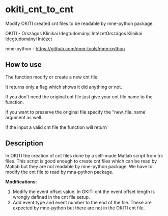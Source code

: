 # okiti_cnt_to_cnt

Modify OKITI created cnt files to be readable by mne-python package.


OKITI - Országos Klinikai Idegtudományi IntézetOrszágos Klinikai Idegtudományi Intézet

mne-python - https://github.com/mne-tools/mne-python


## How to use
The function modify or create a new cnt file.

It returns only a flag which shows it did anything or not.

If you don't need the original cnt file just give your cnt file name to the function.

If you want to preserve the original file specify the "new_file_name' argument as well.

If the input a valid cnt file the function will return


## Description
In OKITI the creation of cnt files done by a self-made Matlab script from trc files. This script is good enough to create cnt files which can be read by Matlab but they are not readable by mne-python package. We have to modify the cnt file to read by mna-python package.


**Modifications:**
1. Modify the event offset value. In OKITI cnt the event offset length is wrongly defined in the cnt file setup.
2. Add event type and event number to the end of the file. These are expected by mne-python but there are not in the OKITI cnt file.